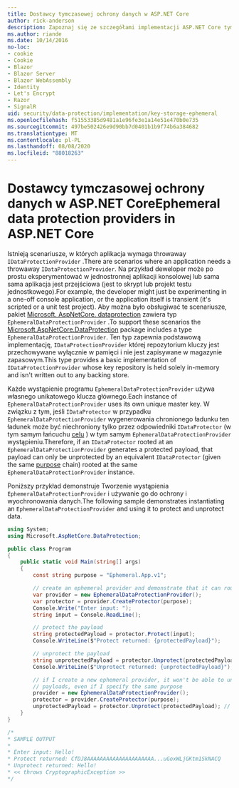 ```yaml
---
title: Dostawcy tymczasowej ochrony danych w ASP.NET Core
author: rick-anderson
description: Zapoznaj się ze szczegółami implementacji ASP.NET Core tymczasowych dostawców ochrony danych.
ms.author: riande
ms.date: 10/14/2016
no-loc:
- cookie
- Cookie
- Blazor
- Blazor Server
- Blazor WebAssembly
- Identity
- Let's Encrypt
- Razor
- SignalR
uid: security/data-protection/implementation/key-storage-ephemeral
ms.openlocfilehash: f51553385d9481a1e96fe3e1a14e51e470b0e735
ms.sourcegitcommit: 497be502426e9d90bb7d0401b1b9f74b6a384682
ms.translationtype: MT
ms.contentlocale: pl-PL
ms.lasthandoff: 08/08/2020
ms.locfileid: "88018263"
---
```

# <a name="ephemeral-data-protection-providers-in-aspnet-core"></a><span data-ttu-id="36b49-103">Dostawcy tymczasowej ochrony danych w ASP.NET Core</span><span class="sxs-lookup"><span data-stu-id="36b49-103">Ephemeral data protection providers in ASP.NET Core</span></span>

<a name="data-protection-implementation-key-storage-ephemeral"></a>

<span data-ttu-id="36b49-104">Istnieją scenariusze, w których aplikacja wymaga throwaway `IDataProtectionProvider` .</span><span class="sxs-lookup"><span data-stu-id="36b49-104">There are scenarios where an application needs a throwaway `IDataProtectionProvider`.</span></span> <span data-ttu-id="36b49-105">Na przykład deweloper może po prostu eksperymentować w jednostronnej aplikacji konsolowej lub sama sama aplikacja jest przejściowa (jest to skrypt lub projekt testu jednostkowego).</span><span class="sxs-lookup"><span data-stu-id="36b49-105">For example, the developer might just be experimenting in a one-off console application, or the application itself is transient (it's scripted or a unit test project).</span></span> <span data-ttu-id="36b49-106">Aby można było obsługiwać te scenariusze, pakiet [Microsoft. AspNetCore. dataprotection](https://www.nuget.org/packages/Microsoft.AspNetCore.DataProtection/) zawiera typ `EphemeralDataProtectionProvider` .</span><span class="sxs-lookup"><span data-stu-id="36b49-106">To support these scenarios the [Microsoft.AspNetCore.DataProtection](https://www.nuget.org/packages/Microsoft.AspNetCore.DataProtection/) package includes a type `EphemeralDataProtectionProvider`.</span></span> <span data-ttu-id="36b49-107">Ten typ zapewnia podstawową implementację, `IDataProtectionProvider` której repozytorium kluczy jest przechowywane wyłącznie w pamięci i nie jest zapisywane w magazynie zapasowym.</span><span class="sxs-lookup"><span data-stu-id="36b49-107">This type provides a basic implementation of `IDataProtectionProvider` whose key repository is held solely in-memory and isn't written out to any backing store.</span></span>

<span data-ttu-id="36b49-108">Każde wystąpienie programu `EphemeralDataProtectionProvider` używa własnego unikatowego klucza głównego.</span><span class="sxs-lookup"><span data-stu-id="36b49-108">Each instance of `EphemeralDataProtectionProvider` uses its own unique master key.</span></span> <span data-ttu-id="36b49-109">W związku z tym, jeśli `IDataProtector` w przypadku `EphemeralDataProtectionProvider` wygenerowania chronionego ładunku ten ładunek może być niechroniony tylko przez odpowiedniki `IDataProtector` (w tym samym łańcuchu [celu](xref:security/data-protection/consumer-apis/purpose-strings#data-protection-consumer-apis-purposes) ) w tym samym `EphemeralDataProtectionProvider` wystąpieniu.</span><span class="sxs-lookup"><span data-stu-id="36b49-109">Therefore, if an `IDataProtector` rooted at an `EphemeralDataProtectionProvider` generates a protected payload, that payload can only be unprotected by an equivalent `IDataProtector` (given the same [purpose](xref:security/data-protection/consumer-apis/purpose-strings#data-protection-consumer-apis-purposes) chain) rooted at the same `EphemeralDataProtectionProvider` instance.</span></span>

<span data-ttu-id="36b49-110">Poniższy przykład demonstruje Tworzenie wystąpienia `EphemeralDataProtectionProvider` i używanie go do ochrony i wyochronowania danych.</span><span class="sxs-lookup"><span data-stu-id="36b49-110">The following sample demonstrates instantiating an `EphemeralDataProtectionProvider` and using it to protect and unprotect data.</span></span>

```csharp
using System;
using Microsoft.AspNetCore.DataProtection;

public class Program
{
    public static void Main(string[] args)
    {
        const string purpose = "Ephemeral.App.v1";

        // create an ephemeral provider and demonstrate that it can round-trip a payload
        var provider = new EphemeralDataProtectionProvider();
        var protector = provider.CreateProtector(purpose);
        Console.Write("Enter input: ");
        string input = Console.ReadLine();

        // protect the payload
        string protectedPayload = protector.Protect(input);
        Console.WriteLine($"Protect returned: {protectedPayload}");

        // unprotect the payload
        string unprotectedPayload = protector.Unprotect(protectedPayload);
        Console.WriteLine($"Unprotect returned: {unprotectedPayload}");

        // if I create a new ephemeral provider, it won't be able to unprotect existing
        // payloads, even if I specify the same purpose
        provider = new EphemeralDataProtectionProvider();
        protector = provider.CreateProtector(purpose);
        unprotectedPayload = protector.Unprotect(protectedPayload); // THROWS
    }
}

/*
* SAMPLE OUTPUT
*
* Enter input: Hello!
* Protect returned: CfDJ8AAAAAAAAAAAAAAAAAAAAA...uGoxWLjGKtm1SkNACQ
* Unprotect returned: Hello!
* << throws CryptographicException >>
*/
```
